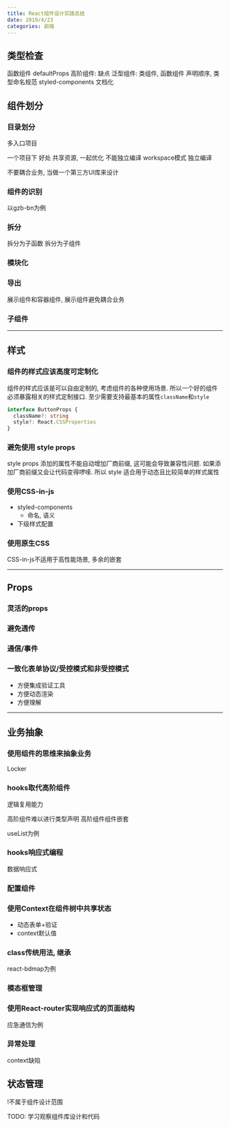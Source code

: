 ```yaml
---
title: React组件设计实践总结
date: 2019/4/23
categories: 前端
---
```


## 类型检查

函数组件
defaultProps
高阶组件: 缺点
泛型组件: 类组件, 函数组件
声明顺序, 类型命名规范
styled-components
文档化

## 组件划分

### 目录划分

多入口项目

一个项目下
  好处
  共享资源, 一起优化
  不能独立编译
workspace模式
  独立编译

不要耦合业务, 当做一个第三方UI库来设计

### 组件的识别

以gzb-bn为例

### 拆分

拆分为子函数
拆分为子组件

### 模块化

### 导出

展示组件和容器组件, 展示组件避免耦合业务

### 子组件

---

## 样式

### 组件的样式应该高度可定制化

组件的样式应该是可以自由定制的, 考虑组件的各种使用场景. 所以一个好的组件必须暴露相关的样式定制接口. 至少需要支持最基本的属性`className`和`style`

```typescript
interface ButtonProps {
  className?: string
  style?: React.CSSProperties
}
```

### 避免使用 style props

style props 添加的属性不能自动增加厂商前缀, 这可能会导致兼容性问题. 如果添加厂商前缀又会让代码变得啰嗦.
所以 style 适合用于动态且比较简单的样式属性

### 使用CSS-in-js

- styled-components
  - 命名, 语义
- 下级样式配置

### 使用原生CSS

CSS-in-js不适用于高性能场景, 多余的嵌套

---


## Props

### 灵活的props

### 避免透传

### 通信/事件


### 一致化表单协议/受控模式和非受控模式

- 方便集成验证工具
- 方便动态渲染
- 方便理解

---

## 业务抽象

### 使用组件的思维来抽象业务
Locker

### hooks取代高阶组件

逻辑复用能力

高阶组件难以进行类型声明
高阶组件组件嵌套

useList为例

### hooks响应式编程

数据响应式

### 配置组件

### 使用Context在组件树中共享状态

- 动态表单+验证
- context默认值

### class传统用法, 继承

react-bdmap为例

### 模态框管理

### 使用React-router实现响应式的页面结构

应急通信为例

### 异常处理

context缺陷

## 状态管理

!不属于组件设计范围

TODO: 学习观察组件库设计和代码